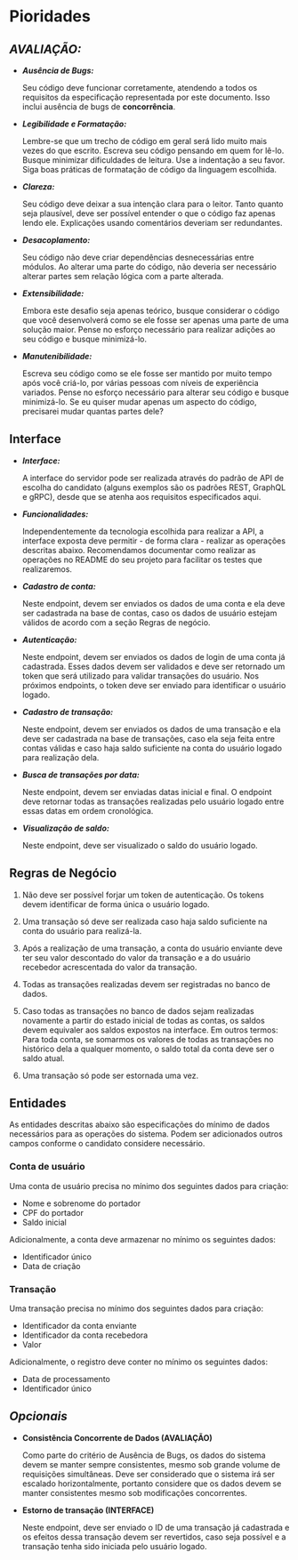 # Pioridades

  ## ***AVALIAÇÃO:***

  * ***Ausência de Bugs:***

      Seu código deve funcionar corretamente, atendendo a todos os requisitos da especificação representada por este documento. Isso inclui ausência de bugs de **concorrência**.

  * ***Legibilidade e Formatação:***

      Lembre-se que um trecho de código em geral será lido muito mais vezes do que escrito. Escreva seu código pensando em quem for lê-lo. Busque minimizar dificuldades de leitura. Use a indentação a seu favor. Siga boas práticas de formatação de código da linguagem escolhida.

  * ***Clareza:***

      Seu código deve deixar a sua intenção clara para o leitor. Tanto quanto seja plausível, deve ser possível entender o que o código faz apenas lendo ele. Explicações usando comentários deveriam ser redundantes.

  * ***Desacoplamento:***

      Seu código não deve criar dependências desnecessárias entre módulos. Ao alterar uma parte do código, não deveria ser necessário alterar partes sem relação lógica com a parte alterada.

  * ***Extensibilidade:***

      Embora este desafio seja apenas teórico, busque considerar o código que você desenvolverá como se ele fosse ser apenas uma parte de uma solução maior. Pense no esforço necessário para realizar adições ao seu código e busque minimizá-lo.

  * ***Manutenibilidade:***

      Escreva seu código como se ele fosse ser mantido por muito tempo após você criá-lo, por várias pessoas com níveis de experiência variados. Pense no esforço necessário para alterar seu código e busque minimizá-lo. Se eu quiser mudar apenas um aspecto do código, precisarei mudar quantas partes dele?

  ## Interface

  * ***Interface:***

    A interface do servidor pode ser realizada através do padrão de API de escolha do candidato (alguns exemplos são os padrões REST, GraphQL e gRPC), desde que se atenha aos requisitos especificados aqui.

  * ***Funcionalidades:***

    Independentemente da tecnologia escolhida para realizar a API, a interface exposta deve permitir - de forma clara - realizar as operações descritas abaixo. Recomendamos documentar como realizar as operações no README do seu projeto para facilitar os testes que realizaremos.

  * ***Cadastro de conta:***

    Neste endpoint, devem ser enviados os dados de uma conta e ela deve ser cadastrada na base de contas, caso os dados de usuário estejam válidos de acordo com a seção Regras de negócio.

  * ***Autenticação:***

    Neste endpoint, devem ser enviados os dados de login de uma conta já cadastrada. Esses dados devem ser validados e deve ser retornado um token que será utilizado para validar transações do usuário. Nos próximos endpoints, o token deve ser enviado para identificar o usuário logado.

  * ***Cadastro de transação:***

    Neste endpoint, devem ser enviados os dados de uma transação e ela deve ser cadastrada na base de transações, caso ela seja feita entre contas válidas e caso haja saldo suficiente na conta do usuário logado para realização dela.

  * ***Busca de transações por data:***

    Neste endpoint, devem ser enviadas datas inicial e final. O endpoint deve retornar todas as transações realizadas pelo usuário logado entre essas datas em ordem cronológica.

  * ***Visualização de saldo:***

    Neste endpoint, deve ser visualizado o saldo do usuário logado.

  ## Regras de Negócio


  1. Não deve ser possível forjar um token de autenticação. Os tokens devem identificar de forma única o usuário logado.

  2. Uma transação só deve ser realizada caso haja saldo suficiente na conta do usuário para realizá-la.
    
  3. Após a realização de uma transação, a conta do usuário enviante deve ter seu valor descontado do valor da transação e a do usuário recebedor acrescentada do valor da transação.
    
  4. Todas as transações realizadas devem ser registradas no banco de dados.
    
  5. Caso todas as transações no banco de dados sejam realizadas novamente a partir do estado inicial de todas as contas, os saldos devem equivaler aos saldos expostos na interface. Em outros termos: Para toda conta, se somarmos os valores de todas as transações no histórico dela a qualquer momento, o saldo total da conta deve ser o saldo atual.
    
6. Uma transação só pode ser estornada uma vez.

## Entidades

As entidades descritas abaixo são especificações do mínimo de dados necessários para as operações do sistema. Podem ser adicionados outros campos conforme o candidato considere necessário.

### **Conta de usuário**

Uma conta de usuário precisa no mínimo dos seguintes dados para criação:

- Nome e sobrenome do portador
- CPF do portador
- Saldo inicial

Adicionalmente, a conta deve armazenar no mínimo os seguintes dados:

- Identificador único
- Data de criação

### **Transação**

Uma transação precisa no mínimo dos seguintes dados para criação:

- Identificador da conta enviante	
- Identificador da conta recebedora
- Valor

Adicionalmente, o registro deve conter no mínimo os seguintes dados:

- Data de processamento
- Identificador único

## ***Opcionais***

- **Consistência Concorrente de Dados (AVALIAÇÃO)**

  Como parte do critério de Ausência de Bugs, os dados do sistema devem se manter sempre consistentes, mesmo sob grande volume de requisições simultâneas. Deve ser considerado que o sistema irá ser escalado horizontalmente, portanto considere que os dados devem se manter consistentes mesmo sob modificações concorrentes.

- **Estorno de transação (INTERFACE)**

  Neste endpoint, deve ser enviado o ID de uma transação já cadastrada e os efeitos dessa transação devem ser revertidos, caso seja possível e a transação tenha sido iniciada pelo usuário logado.
